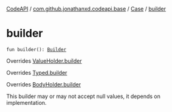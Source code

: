 [CodeAPI](../../index.md) / [com.github.jonathanxd.codeapi.base](../index.md) / [Case](index.md) / [builder](.)

# builder

`fun builder(): `[`Builder`](-builder/index.md)

Overrides [ValueHolder.builder](../-value-holder/builder.md)

Overrides [Typed.builder](../-typed/builder.md)

Overrides [BodyHolder.builder](../-body-holder/builder.md)

This builder may or may not accept null values, it depends on implementation.

